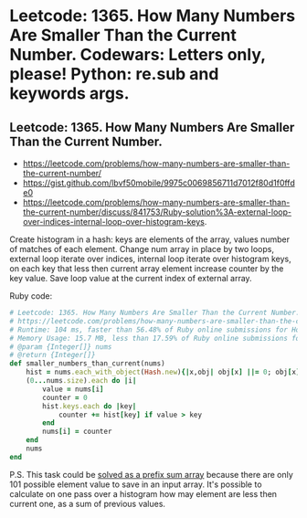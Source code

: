 # Leetcode: 1365. How Many Numbers Are Smaller Than the Current Number. Codewars: Letters only, please! Python: re.sub and keywords args.

## Leetcode: 1365. How Many Numbers Are Smaller Than the Current Number.

- https://leetcode.com/problems/how-many-numbers-are-smaller-than-the-current-number/
- https://gist.github.com/lbvf50mobile/9975c0069856711d7012f80d1f0ffde0
- https://leetcode.com/problems/how-many-numbers-are-smaller-than-the-current-number/discuss/841753/Ruby-solution%3A-external-loop-over-indices-internal-loop-over-histogram-keys.


Create histogram in a hash: keys are elements of the array, values number of matches of each element. Change num array in place by two loops, external loop iterate over indices, internal loop iterate over histogram keys, on each key that less then current array element increase counter by the key value. Save loop value at the current index of external array.

Ruby code:
```Ruby
# Leetcode: 1365. How Many Numbers Are Smaller Than the Current Number.
# https://leetcode.com/problems/how-many-numbers-are-smaller-than-the-current-number/
# Runtime: 104 ms, faster than 56.48% of Ruby online submissions for How Many Numbers Are Smaller Than the Current Number.
# Memory Usage: 15.7 MB, less than 17.59% of Ruby online submissions for How Many Numbers Are Smaller Than the Current Number.
# @param {Integer[]} nums
# @return {Integer[]}
def smaller_numbers_than_current(nums)
    hist = nums.each_with_object(Hash.new){|x,obj| obj[x] ||= 0; obj[x]+=1;}
    (0...nums.size).each do |i|
        value = nums[i]
        counter = 0
        hist.keys.each do |key|
            counter += hist[key] if value > key
        end
        nums[i] = counter
    end
    nums
end
```

P.S. This task could be [solved as a prefix sum array](https://leetcode.com/problems/how-many-numbers-are-smaller-than-the-current-number/discuss/841228/Java-best-time-O(n)-counting-each-occurrence) because there are only 101 possible element value to save in an input array. It's possible to calculate on one  pass over a histogram  how may element are less then current one, as a sum of previous values.